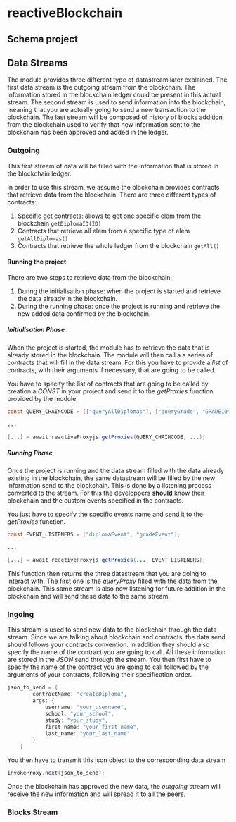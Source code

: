 # reactiveBlockchain

## Schema project

## Data Streams
The module provides three different type of datastream later explained. The first data stream is the outgoing stream from the blockchain. The information stored in the blockchain ledger could be present in this actual stream. The second stream is used to send information into the blockchain, meaning that you are actually going to send a new transaction to the blockchain. The last stream will be composed of history of blocks addition from the blockchain used to verify that new information sent to the blockchain has been approved and added in the ledger.

### Outgoing
This first stream of data will be filled with the information that is stored in the blockchain ledger. 

In order to use this stream, we assume the blockchain provides contracts that retrieve data from the blockchain. There are three different types of contracts:
1. Specific get contracts: allows to get one specific elem from the blockchain `getDiplomaID(ID)`
2. Contracts that retrieve all elem from a specific type of elem `getAllDiplomas()`
3. Contracts that retrieve the whole ledger from the blockchain `getAll()`

#### Running the project
There are two steps to retrieve data from the blockchain:
1. During the initialisation phase: when the project is started and retrieve the data already in the blockchain.
2. During the running phase: once the project is running and retrieve the new added data confirmed by the blockchain.

##### Initialisation Phase
When the project is started, the module has to retrieve the data that is already stored in the blockchain. The module will then call a a series of contracts that will fill in the data stream. For this you have to provide a *list* of contracts, with their arguments if necessary, that are going to be called. 

You have to specify the list of contracts that are going to be called by creation a *CONST* in your project and send it to the *getProxies* function provided by the module. 

```java
const QUERY_CHAINCODE = [["queryAllDiplomas"], ["queryGrade", "GRADE10"], ["queryGrade", "GRADE56"]];

...

[...] = await reactiveProxyjs.getProxies(QUERY_CHAINCODE, ...);

```

##### Running Phase
Once the project is running and the data stream filled with the data already existing in the blockchain, the same datastream will be filled by the new information send to the blockchain. This is done by a listening process converted to the stream. For this the developpers **should** know their blockchain and the custom events specified in the contracts.

You just have to specify the specific events name and send it to the *getProxies* function.

```java
const EVENT_LISTENERS = ["diplomaEvent", "gradeEvent"];

...

[...] = await reactiveProxyjs.getProxies(..., EVENT_LISTENERS);

```

This function then returns the three datastream that you are going to interact with. The first one is the *queryProxy* filled with the data from the blockchain. This same stream is also now listening for future addition in the blockchain and will send these data to the same stream.

### Ingoing
This stream is used to send new data to the blockchain through the data stream. Since we are talking about blockchain and contracts, the data send should follows your contracts convention. In addition they should also specify the name of the contract you are going to call. All these information are stored in the *JSON* send through the stream. You then first have to specify the name of the contract you are going to call followed by the arguments of your contracts, following their specification order.

```java
json_to_send = {
        contractName: "createDiploma",
        args: {
            username: "your_username",
            school: "your_school",
            study: "your_study",
            first_name: "your_first_name",
            last_name: "your_last_name"
        }
    }
```

You then have to transmit this json object to the corresponding data stream
```java
invokeProxy.next(json_to_send);
```

Once the blockchain has approved the new data, the *outgoing* stream will receive the new information and will spread it to all the peers.

### Blocks Stream
